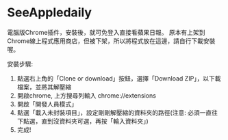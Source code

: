 # SeeAppledaily

電腦版Chrome插件，安裝後，就可免登入直接看蘋果日報。
原本有上架到Chrome線上程式應用商店，但被下架，所以將程式放在這邊，請自行下載安裝喔。

安裝步驟:
1. 點選右上角的「Clone or download」按鈕，選擇「Download ZIP」，以下載檔案，並將其解壓縮
2. 開啟chrome, 上方搜尋列輸入 chrome://extensions
3. 開啟「開發人員模式」
4. 點選「載入未封裝項目」，設定剛剛解壓縮的資料夾的路徑(注意: 必須一直往下點選，直到沒資料夾可選，再按「輸入資料夾」)
5. 完成!

